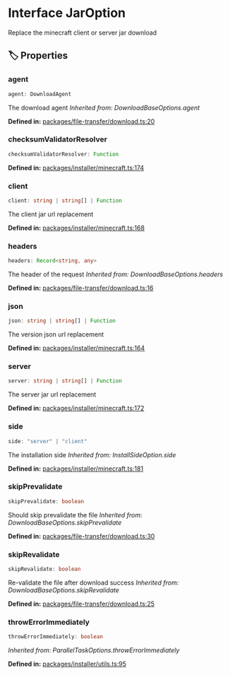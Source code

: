 # Interface JarOption

Replace the minecraft client or server jar download
## 🏷️ Properties

### agent <Badge type="info" text="optional" />

```ts
agent: DownloadAgent
```
The download agent
*Inherited from: DownloadBaseOptions.agent*

<p style="font-size: 14px; color: var(--vp-c-text-2)">
<strong>Defined in:</strong> <a href="https://github.com/voxelum/minecraft-launcher-core-node/blob/master/packages/file-transfer/download.ts#L20" target="_blank" rel="noreferrer">packages/file-transfer/download.ts:20</a>
</p>


### checksumValidatorResolver <Badge type="info" text="optional" />

```ts
checksumValidatorResolver: Function
```
<p style="font-size: 14px; color: var(--vp-c-text-2)">
<strong>Defined in:</strong> <a href="https://github.com/voxelum/minecraft-launcher-core-node/blob/master/packages/installer/minecraft.ts#L174" target="_blank" rel="noreferrer">packages/installer/minecraft.ts:174</a>
</p>


### client <Badge type="info" text="optional" />

```ts
client: string | string[] | Function
```
The client jar url replacement
<p style="font-size: 14px; color: var(--vp-c-text-2)">
<strong>Defined in:</strong> <a href="https://github.com/voxelum/minecraft-launcher-core-node/blob/master/packages/installer/minecraft.ts#L168" target="_blank" rel="noreferrer">packages/installer/minecraft.ts:168</a>
</p>


### headers <Badge type="info" text="optional" />

```ts
headers: Record<string, any>
```
The header of the request
*Inherited from: DownloadBaseOptions.headers*

<p style="font-size: 14px; color: var(--vp-c-text-2)">
<strong>Defined in:</strong> <a href="https://github.com/voxelum/minecraft-launcher-core-node/blob/master/packages/file-transfer/download.ts#L16" target="_blank" rel="noreferrer">packages/file-transfer/download.ts:16</a>
</p>


### json <Badge type="info" text="optional" />

```ts
json: string | string[] | Function
```
The version json url replacement
<p style="font-size: 14px; color: var(--vp-c-text-2)">
<strong>Defined in:</strong> <a href="https://github.com/voxelum/minecraft-launcher-core-node/blob/master/packages/installer/minecraft.ts#L164" target="_blank" rel="noreferrer">packages/installer/minecraft.ts:164</a>
</p>


### server <Badge type="info" text="optional" />

```ts
server: string | string[] | Function
```
The server jar url replacement
<p style="font-size: 14px; color: var(--vp-c-text-2)">
<strong>Defined in:</strong> <a href="https://github.com/voxelum/minecraft-launcher-core-node/blob/master/packages/installer/minecraft.ts#L172" target="_blank" rel="noreferrer">packages/installer/minecraft.ts:172</a>
</p>


### side <Badge type="info" text="optional" />

```ts
side: "server" | "client"
```
The installation side
*Inherited from: InstallSideOption.side*

<p style="font-size: 14px; color: var(--vp-c-text-2)">
<strong>Defined in:</strong> <a href="https://github.com/voxelum/minecraft-launcher-core-node/blob/master/packages/installer/minecraft.ts#L181" target="_blank" rel="noreferrer">packages/installer/minecraft.ts:181</a>
</p>


### skipPrevalidate <Badge type="info" text="optional" />

```ts
skipPrevalidate: boolean
```
Should skip prevalidate the file
*Inherited from: DownloadBaseOptions.skipPrevalidate*

<p style="font-size: 14px; color: var(--vp-c-text-2)">
<strong>Defined in:</strong> <a href="https://github.com/voxelum/minecraft-launcher-core-node/blob/master/packages/file-transfer/download.ts#L30" target="_blank" rel="noreferrer">packages/file-transfer/download.ts:30</a>
</p>


### skipRevalidate <Badge type="info" text="optional" />

```ts
skipRevalidate: boolean
```
Re-validate the file after download success
*Inherited from: DownloadBaseOptions.skipRevalidate*

<p style="font-size: 14px; color: var(--vp-c-text-2)">
<strong>Defined in:</strong> <a href="https://github.com/voxelum/minecraft-launcher-core-node/blob/master/packages/file-transfer/download.ts#L25" target="_blank" rel="noreferrer">packages/file-transfer/download.ts:25</a>
</p>


### throwErrorImmediately <Badge type="info" text="optional" />

```ts
throwErrorImmediately: boolean
```
*Inherited from: ParallelTaskOptions.throwErrorImmediately*

<p style="font-size: 14px; color: var(--vp-c-text-2)">
<strong>Defined in:</strong> <a href="https://github.com/voxelum/minecraft-launcher-core-node/blob/master/packages/installer/utils.ts#L95" target="_blank" rel="noreferrer">packages/installer/utils.ts:95</a>
</p>


